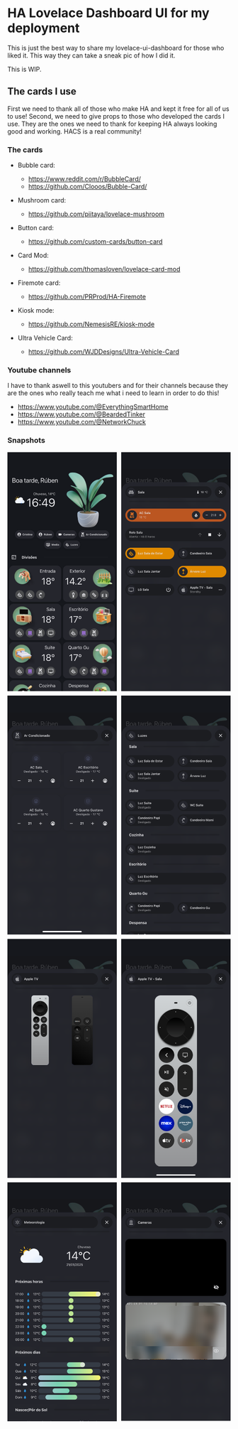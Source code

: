 # HA Lovelace Dashboard UI for my deployment

This is just the best way to share my lovelace-ui-dashboard for those who liked it. This way they can take a sneak pic of how I did it.

This is WIP.

## The cards I use

First we need to thank all of those who make HA and kept it free for all of us to use! Second, we need to give props to those who developed the cards I use. They are the ones we need to thank for keeping HA always looking good and working. HACS is a real community!

### The cards

- Bubble card:
    - https://www.reddit.com/r/BubbleCard/
    - https://github.com/Clooos/Bubble-Card/

- Mushroom card:
    - https://github.com/piitaya/lovelace-mushroom

- Button card:
    - https://github.com/custom-cards/button-card

- Card Mod:
    - https://github.com/thomasloven/lovelace-card-mod

- Firemote card:
    - https://github.com/PRProd/HA-Firemote

- Kiosk mode:
    - https://github.com/NemesisRE/kiosk-mode

- Ultra Vehicle Card:
    - https://github.com/WJDDesigns/Ultra-Vehicle-Card

### Youtube channels

I have to thank aswell to this youtubers and for their channels because they are the ones who really teach me what i need to learn in order to do this!

- https://www.youtube.com/@EverythingSmartHome
- https://www.youtube.com/@BeardedTinker
- https://www.youtube.com/@NetworkChuck

### Snapshots



<div style="display: grid; grid-template-columns: repeat(2, 1fr); gap: 10px;">
  <img src="screenshots/main_menu.PNG" alt="Main Menu" style="width: 100%; height: auto;">
  <img src="screenshots/living_room.PNG" alt="Living Room Menu" style="width: 100%; height: auto;">
  <img src="screenshots/climate.PNG" alt="Climate Menu" style="width: 100%; height: auto;">
  <img src="screenshots/lights.PNG" alt="Lights Menu" style="width: 100%; height: auto;">
  <img src="screenshots/select_media.PNG" alt="Screenshot 6" style="width: 100%; height: auto;">
  <img src="screenshots/appletv_remote.PNG" alt="Screenshot 6" style="width: 100%; height: auto;">
  <img src="screenshots/weather.PNG" alt="Weather Menu" style="width: 100%; height: auto;">
  <img src="screenshots/cameras.png" alt="Cameras Menu" style="width: 100%; height: auto;">
</div>